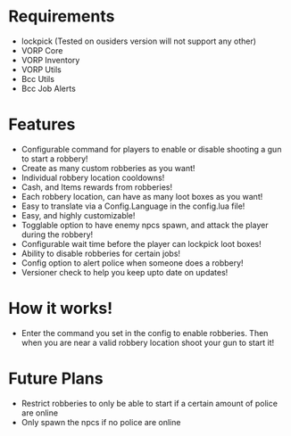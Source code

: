 # Requirements
- lockpick (Tested on ousiders version will not support any other)
- VORP Core
- VORP Inventory
- VORP Utils
- Bcc Utils
- Bcc Job Alerts

# Features
- Configurable command for players to enable or disable shooting a gun to start a robbery!
- Create as many custom robberies as you want!
- Individual robbery location cooldowns!
- Cash, and Items rewards from robberies!
- Each robbery location, can have as many loot boxes as you want!
- Easy to translate via a Config.Language in the config.lua file!
- Easy, and highly customizable!
- Togglable option to have enemy npcs spawn, and attack the player during the robbery!
- Configurable wait time before the player can lockpick loot boxes!
- Ability to disable robberies for certain jobs!
- Config option to alert police when someone does a robbery!
- Versioner check to help you keep upto date on updates!

# How it works!
- Enter the command you set in the config to enable robberies. Then when you are near a valid robbery location shoot your gun to start it!

# Future Plans
- Restrict robberies to only be able to start if a certain amount of police are online
- Only spawn the npcs if no police are online